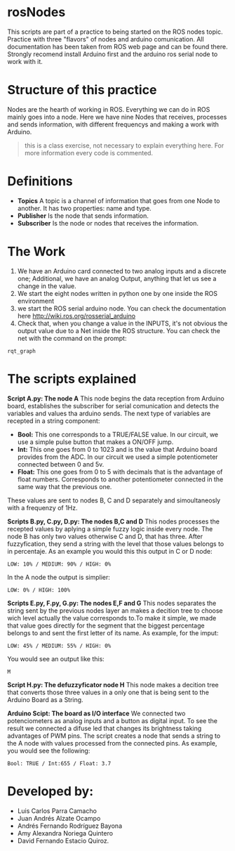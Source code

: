 # rosNodes
  This scripts are part of a practice to being started on the ROS nodes topic. Practice with three "flavors" of nodes and arduino comunication. All documentation has been taken from ROS web page and can be found there.  Strongly recomend install Arduino first and the arduino ros serial node to work with it.

Structure of this practice
==============

Nodes are the hearth of working in ROS. Everything we can do in ROS mainly goes into a node. Here we have nine Nodes that receives, processes and sends information, with different frequencys and making a work with Arduino.

> this is a class exercise, not necessary to explain everything here. For more information every code is commented.

Definitions
=============

- **Topics** A topic is a channel of information that goes from one Node to another. It has two properties: name and type.
- **Publisher** Is the node that sends information.
- **Subscriber** Is the node or nodes that receives the information.

The Work
===========

1. We have an Arduino card connected to two analog inputs and a discrete one; Additional, we have an analog Output, anything that let us see a change in the value.
2. We start the eight nodes written in python one by one inside the ROS environment
3. we start the ROS serial arduino node. You can check the documentation here <http://wiki.ros.org/rosserial_arduino>
4. Check that, when you change a value in the INPUTS, it's not obvious the output value due to a Net inside the ROS structure. You can check the net with the command on the prompt:

``` 
rqt_graph
```

<!-- This will open the graphic interface of ros. For an easier visualization stop the ROS serial arduino node and refresh the graphic. Keep the Debug marked.-->

The scripts explained
===========

**Script A.py: The node A**
This node begins the data reception from Arduino board, establishes the subscriber for serial comunication and detects the variables and values tha arduino sends. The next type of variables are recepted in a string component:
- **Bool:** This one corresponds to a TRUE/FALSE value. In our circuit, we use a simple pulse button that makes a ON/OFF jump.
- **Int:** This one goes from 0 to 1023 and is the value that Arduino board provides from the ADC. In our circuit we used a simple potentiometer connected between 0 and 5v.
- **Float:** This one goes from 0 to 5 with decimals that is the advantage of float numbers. Corresponds to another potentiometer connected in the same way that the previous one. 

These values are sent to nodes B, C and D separately and simoultaneosly with a frequenzy of 1Hz.

**Scripts B.py, C.py, D.py: The nodes B,C and D**
This nodes processes the recepted values by aplying a simple fuzzy logic inside every node. The node B has only two values otherwise C and D, that has three. After fuzzyfication, they send a string with the level that those values belongs to in percentaje. As an example you would this this output in C or D node:

```
LOW: 10% / MEDIUM: 90% / HIGH: 0%
```
In the A node the output is simplier:

```
LOW: 0% / HIGH: 100%
```

**Scripts E.py, F.py, G.py: The nodes E,F and G**
This nodes separates the string sent by the previous nodes layer an makes a decition tree to choose wich level actually the value corresponds to.To make it simple, we made that value goes directly for the segment that the biggest percentage belongs to and sent the first letter of its name.
As example, for the imput:
```
LOW: 45% / MEDIUM: 55% / HIGH: 0%
```
You would see an output like this:
```
M
```

**Script H.py: The defuzzyficator node H**
This node makes a decition tree that converts those three values in a only one that is being sent to the Arduino Board as a String.

**Arduino Scipt: The board as I/O interface**
We connected two potenciometers as analog inputs and a button as digital input. To see the result we connected a difuse led that changes its brightness taking advantages of PWM pins. The script creates a node that sends a string to the A node with values processed from the connected pins.
As example, you would see the following:

```
Bool: TRUE / Int:655 / Float: 3.7
```

# Developed by: 
- Luis Carlos Parra Camacho
- Juan Andrés Alzate Ocampo
- Andrés Fernando Rodríguez Bayona
- Amy Alexandra Noriega Quintero
- David Fernando Estacio Quiroz.
